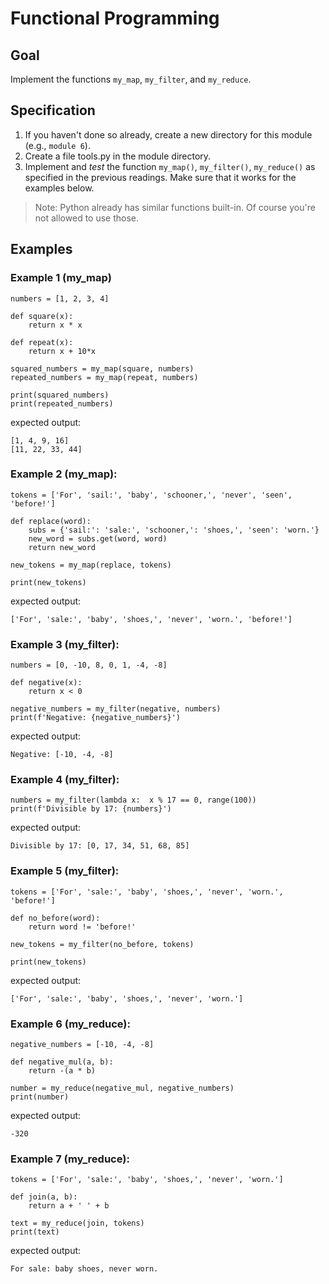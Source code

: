 # Functional Programming

## Goal

Implement the functions `my_map`, `my_filter`, and `my_reduce`.

## Specification


1. If you haven't done so already, create a new directory for this module (e.g., `module 6`).
2. Create a file tools.py in the module directory.
3. Implement and *test* the function `my_map()`, `my_filter()`, `my_reduce()` as specified in the previous readings. Make sure that it works for the examples below.

> Note: Python already has similar functions built-in. Of course you're not allowed to use those.

## Examples

### Example 1 (my_map)

	numbers = [1, 2, 3, 4]

	def square(x):
		return x * x

	def repeat(x):
		return x + 10*x

	squared_numbers = my_map(square, numbers)
	repeated_numbers = my_map(repeat, numbers)

	print(squared_numbers)
	print(repeated_numbers)

expected output:

	[1, 4, 9, 16]
	[11, 22, 33, 44]

### Example 2 (my_map):

	tokens = ['For', 'sail:', 'baby', 'schooner,', 'never', 'seen', 'before!']

	def replace(word):
	    subs = {'sail:': 'sale:', 'schooner,': 'shoes,', 'seen': 'worn.'}
	    new_word = subs.get(word, word)
	    return new_word

	new_tokens = my_map(replace, tokens)

	print(new_tokens)

expected output:

	['For', 'sale:', 'baby', 'shoes,', 'never', 'worn.', 'before!']

### Example 3 (my_filter):

	numbers = [0, -10, 8, 0, 1, -4, -8]

	def negative(x):
	    return x < 0

	negative_numbers = my_filter(negative, numbers)
	print(f'Negative: {negative_numbers}')

expected output:

	Negative: [-10, -4, -8]

### Example 4 (my_filter):

	numbers = my_filter(lambda x:  x % 17 == 0, range(100))
	print(f'Divisible by 17: {numbers}')

expected output:

	Divisible by 17: [0, 17, 34, 51, 68, 85]

### Example 5 (my_filter):

	tokens = ['For', 'sale:', 'baby', 'shoes,', 'never', 'worn.', 'before!']

	def no_before(word):
	    return word != 'before!'

	new_tokens = my_filter(no_before, tokens)

	print(new_tokens)

expected output:

	['For', 'sale:', 'baby', 'shoes,', 'never', 'worn.']

### Example 6 (my_reduce):

	negative_numbers = [-10, -4, -8]

	def negative_mul(a, b):
	    return -(a * b)

	number = my_reduce(negative_mul, negative_numbers)
	print(number)

expected output:

	-320

### Example 7 (my_reduce):

	tokens = ['For', 'sale:', 'baby', 'shoes,', 'never', 'worn.']

	def join(a, b):
	    return a + ' ' + b

	text = my_reduce(join, tokens)
	print(text)

expected output:

	For sale: baby shoes, never worn.
